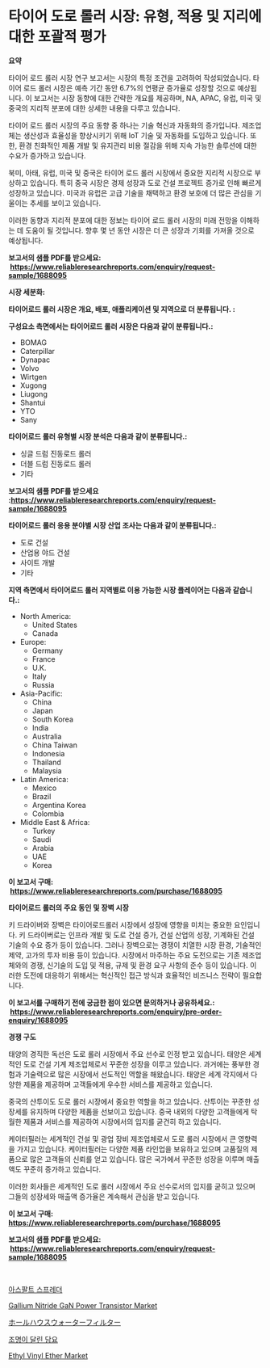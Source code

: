 <p><h1>타이어 도로 롤러 시장: 유형, 적용 및 지리에 대한 포괄적 평가</h1></p><p><strong>요약</strong></p>
<p><p>타이어 로드 롤러 시장 연구 보고서는 시장의 특정 조건을 고려하여 작성되었습니다. 타이어 로드 롤러 시장은 예측 기간 동안 6.7%의 연평균 증가율로 성장할 것으로 예상됩니다. 이 보고서는 시장 동향에 대한 간략한 개요를 제공하며, NA, APAC, 유럽, 미국 및 중국의 지리적 분포에 대한 상세한 내용을 다루고 있습니다.</p><p>타이어 로드 롤러 시장의 주요 동향 중 하나는 기술 혁신과 자동화의 증가입니다. 제조업체는 생산성과 효율성을 향상시키기 위해 IoT 기술 및 자동화를 도입하고 있습니다. 또한, 환경 친화적인 제품 개발 및 유지관리 비용 절감을 위해 지속 가능한 솔루션에 대한 수요가 증가하고 있습니다.</p><p>북미, 아태, 유럽, 미국 및 중국은 타이어 로드 롤러 시장에서 중요한 지리적 시장으로 부상하고 있습니다. 특히 중국 시장은 경제 성장과 도로 건설 프로젝트 증가로 인해 빠르게 성장하고 있습니다. 미국과 유럽은 고급 기술을 채택하고 환경 보호에 더 많은 관심을 기울이는 추세를 보이고 있습니다.</p><p>이러한 동향과 지리적 분포에 대한 정보는 타이어 로드 롤러 시장의 미래 전망을 이해하는 데 도움이 될 것입니다. 향후 몇 년 동안 시장은 더 큰 성장과 기회를 가져올 것으로 예상됩니다.</p></p>
<p><strong>보고서의 샘플 PDF를 받으세요: &nbsp;<a href="https://www.reliableresearchreports.com/enquiry/request-sample/1688095">https://www.reliableresearchreports.com/enquiry/request-sample/1688095</a></strong></p>
<p><strong>시장 세분화:</strong></p>
<p><strong> 타이어로드 롤러 시장은 개요, 배포, 애플리케이션 및 지역으로 더 분류됩니다. :</strong></p>
<p><strong>구성요소 측면에서는 타이어로드 롤러 시장은 다음과 같이 분류됩니다.:</strong></p>
<p><ul><li>BOMAG</li><li>Caterpillar</li><li>Dynapac</li><li>Volvo</li><li>Wirtgen</li><li>Xugong</li><li>Liugong</li><li>Shantui</li><li>YTO</li><li>Sany</li></ul></p>
<p><strong> 타이어로드 롤러 유형별 시장 분석은 다음과 같이 분류됩니다.:</strong></p>
<p><ul><li>싱글 드럼 진동로드 롤러</li><li>더블 드럼 진동로드 롤러</li><li>기타</li></ul></p>
<p><strong>보고서의 샘플 PDF를 받으세요 :<a href="https://www.reliableresearchreports.com/enquiry/request-sample/1688095">https://www.reliableresearchreports.com/enquiry/request-sample/1688095</a></strong></p>
<p><strong> 타이어로드 롤러 응용 분야별 시장 산업 조사는 다음과 같이 분류됩니다.:</strong></p>
<p><ul><li>도로 건설</li><li>산업용 야드 건설</li><li>사이트 개발</li><li>기타</li></ul></p>
<p><strong>지역 측면에서 타이어로드 롤러 지역별로 이용 가능한 시장 플레이어는 다음과 같습니다.:</strong></p>
<p><ul>
    <li>
        North America:
        <ul>
            <li>United States</li>
            <li>Canada</li>
        </ul>
    </li>
    <li>
        Europe:
        <ul>
            <li>Germany</li>
            <li>France</li>
            <li>U.K.</li>
            <li>Italy</li>
            <li>Russia</li>
        </ul>
    </li>
    <li>
        Asia-Pacific:
        <ul>
            <li>China</li>
            <li>Japan</li>
            <li>South Korea</li>
            <li>India</li>
            <li>Australia</li>
            <li>China Taiwan</li>
            <li>Indonesia</li>
            <li>Thailand</li>
            <li>Malaysia</li>
        </ul>
    </li>
    <li>
        Latin America:
        <ul>
            <li>Mexico</li>
            <li>Brazil</li>
            <li>Argentina Korea</li>
            <li>Colombia</li>
        </ul>
    </li>
    <li>
        Middle East & Africa:
        <ul>
            <li>Turkey</li>
            <li>Saudi</li>
            <li>Arabia</li>
            <li>UAE</li>
            <li>Korea</li>
        </ul>
    </li>
    </ul></p>
<p><strong>이 보고서 구매: &nbsp;<a href="https://www.reliableresearchreports.com/purchase/1688095">https://www.reliableresearchreports.com/purchase/1688095</a></strong></p>
<p><strong>타이어로드 롤러의 주요 동인 및 장벽 시장</strong></p>
<p><p>키 드라이버와 장벽은 타이어로드롤러 시장에서 성장에 영향을 미치는 중요한 요인입니다. 키 드라이버로는 인프라 개발 및 도로 건설 증가, 건설 산업의 성장, 기계화된 건설 기술의 수요 증가 등이 있습니다. 그러나 장벽으로는 경쟁이 치열한 시장 환경, 기술적인 제약, 고가의 투자 비용 등이 있습니다. 시장에서 마주하는 주요 도전으로는 기존 제조업체와의 경쟁, 신기술의 도입 및 적용, 규제 및 환경 요구 사항의 준수 등이 있습니다. 이러한 도전에 대응하기 위해서는 혁신적인 접근 방식과 효율적인 비즈니스 전략이 필요합니다.</p></p>
<p><strong>이 보고서를 구매하기 전에 궁금한 점이 있으면 문의하거나 공유하세요.: &nbsp;<a href="https://www.reliableresearchreports.com/enquiry/pre-order-enquiry/1688095">https://www.reliableresearchreports.com/enquiry/pre-order-enquiry/1688095</a></strong></p>
<p><strong>경쟁 구도</strong></p>
<p><p>태양의 경직한 독선은 도로 롤러 시장에서 주요 선수로 인정 받고 있습니다. 태양은 세계적인 도로 건설 기계 제조업체로서 꾸준한 성장을 이루고 있습니다. 과거에는 풍부한 경험과 기술력으로 많은 시장에서 선도적인 역할을 해왔습니다. 태양은 세계 각지에서 다양한 제품을 제공하며 고객들에게 우수한 서비스를 제공하고 있습니다.</p><p>중국의 샨투이도 도로 롤러 시장에서 중요한 역할을 하고 있습니다. 샨투이는 꾸준한 성장세를 유지하며 다양한 제품을 선보이고 있습니다. 중국 내외의 다양한 고객들에게 탁월한 제품과 서비스를 제공하여 시장에서의 입지를 굳건히 하고 있습니다.</p><p>케이터필러는 세계적인 건설 및 광업 장비 제조업체로서 도로 롤러 시장에서 큰 영향력을 가지고 있습니다. 케이터필러는 다양한 제품 라인업을 보유하고 있으며 고품질의 제품으로 많은 고객들의 신뢰를 얻고 있습니다. 많은 국가에서 꾸준한 성장을 이루며 매출액도 꾸준히 증가하고 있습니다.</p><p>이러한 회사들은 세계적인 도로 롤러 시장에서 주요 선수로서의 입지를 굳히고 있으며 그들의 성장세와 매출액 증가율은 계속해서 관심을 받고 있습니다.</p></p>
<p><strong>이 보고서 구매: &nbsp; <a href="https://www.reliableresearchreports.com/purchase/1688095">https://www.reliableresearchreports.com/purchase/1688095</a></strong></p>
<p><strong>보고서의 샘플 PDF를 받으세요: &nbsp;<a href="https://www.reliableresearchreports.com/enquiry/request-sample/1688095">https://www.reliableresearchreports.com/enquiry/request-sample/1688095</a></strong><strong></strong></p>
<p>&nbsp;</p>
<p><p><a href="https://github.com/idcefvhkdut6/Market-Research-Report-List-1/blob/main/1243394193976.md">아스팔트 스프레더</a></p><p><a href="https://view.publitas.com/reportprime-1/gallium-nitride-gan-power-transistor-market-provides-detailed-segmentation-of-this-market-based-on-type-application-and-region-and-forecast-for-the-period-from-2024-2031/">Gallium Nitride GaN Power Transistor Market</a></p><p><a href="https://github.com/joaejkdzgyljvo6/Market-Research-Report-List-1/blob/main/2967804194253.md">ホールハウスウォーターフィルター</a></p><p><a href="https://medium.com/@waynewood21/%EC%A0%84%EB%93%B1-%EB%8B%B4%EC%9A%94-%EC%8B%9C%EC%9E%A5%EC%9D%80-%EC%8B%9C%EC%9E%A5-%EC%A0%90%EC%9C%A0%EC%9C%A8-%EC%8B%9C%EC%9E%A5-%ED%8A%B8%EB%A0%8C%EB%93%9C-%EB%B0%8F-%EC%8B%9C%EC%9E%A5-%EC%84%B1%EC%9E%A5%EC%97%90-%EB%8C%80%ED%95%9C-%EC%A0%95%EB%B3%B4%EB%A5%BC-%EC%A0%9C%EA%B3%B5%ED%95%A9%EB%8B%88%EB%8B%A4-217aad3ed621">조명이 달린 담요</a></p><p><a href="https://github.com/lylyparadise/Market-Research-Report-List-2/blob/main/ethyl-vinyl-ether-market.md">Ethyl Vinyl Ether Market</a></p></p>